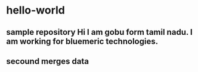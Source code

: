 # hello-world
sample repository
Hi I am gobu form tamil nadu. 
I am working for bluemeric technologies.
-----------------------------------
secound merges data
-----------------------------------
